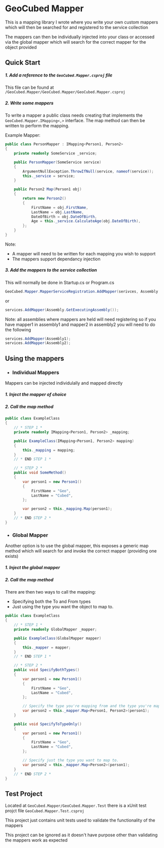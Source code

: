 # GeoCubed Mapper
 
This is a mapping library I wrote where you write your own custom mappers which will then be searched for and registered to the service collection

The mappers can then be individually injected into your class or accessed via the global mapper which will search for the correct mapper for the object provided

## Quick Start

##### 1. Add a reference to the `GeoCubed.Mapper.csproj` file 
This file can be found at `/GeoCubed.Mapper/GeoCubed.Mapper/GeoCubed.Mapper.csproj`

##### 2. Write some mappers
To write a mapper a public class needs creating that implements the `GeoCubed.Mapper.IMapping<,>` interface. The map method can then be written to perform the mapping.

Example Mapper:
```csharp
public class PersonMapper : IMapping<Person1, Person2>
{
    private readonly SomeService _service;

    public PersonMapper(SomeService service)
    {
        ArgumentNullException.ThrowIfNull(service, nameof(service));
        this._service = service;
    }

    public Person2 Map(Person1 obj)
    {
        return new Person2()
        {
            FirstName = obj.FirstName,
            LastName = obj.LastName,
            DateOfBirth = obj.DateOfBirth,
            Age = this._service.CalculateAge(obj.DateOfBirth),
        };
    }
} 
```

Note:
- A mapper will need to be written for each mapping you wish to support
- The mappers support dependancy injection

##### 3. Add the mappers to the service collection
This will normally be done in Startup.cs or Program.cs

```csharp
GeoCubed.Mapper.MapperServiceRegistration.AddMapper(serivces, Assembly.GetExecutingAssembly());
```
or
```csharp
services.AddMapper(Assembly.GetExecutingAssembly());
```

Note: all assemblies where mappers are held will need registering so if you have mapper1 in assembly1 and mapper2 in assembly2 you will need to do the following

```csharp
services.AddMapper(Assembly1);
services.AddMapper(Assembly2);
```

## Using the mappers

- ### Individual Mappers
Mappers can be injected individulally and mapped directly

##### 1. Inject the mapper of choice
##### 2. Call the map method
```csharp
public class ExampleClass
{
    // * STEP 1 *
    private readonly IMapping<Person1, Person2> _mapping;

    public ExampleClass(IMapping<Person1, Person2> mapping)
    {
        this._mapping = mapping;
    }
    // * END STEP 1 *

    // * STEP 2 *
    public void SomeMethod()
    {
        var person1 = new Person1() 
        {
            FirstName = "Geo",
            LastName = "Cubed",
        };

        var person2 = this._mapping.Map(person1);
    }
    // * END STEP 2 *
}
```

- ### Global Mapper
Another option is to use the global mapper, this exposes a generic map method which will search for and invoke the correct mapper (providing one exists)

##### 1. Inject the global mapper
##### 2. Call the map method
There are then two ways to call the mapping:
- Specifying both the To and From types
- Just using the type you want the object to map to.

```csharp
public class ExampleClass
{
    // * STEP 1 *
    private readonly GlobalMapper _mapper;

    public ExampleClass(GlobalMapper mapper)
    {
        this._mapper = mapper;
    }
    // * END STEP 1 *

    // * STEP 2 *
    public void SpecifyBothTypes()
    {
        var person1 = new Person1() 
        {
            FirstName = "Geo",
            LastName = "Cubed",
        };

        // Specify the type you're mapping from and the type you're mapping to.
        var person2 = this._mapper.Map<Person1, Person2>(person1);
    }

    public void SpecifyToTypeOnly()
    {
        var person1 = new Person1() 
        {
            FirstName = "Geo",
            LastName = "Cubed",
        };

        // Specify just the type you want to map to.
        var person2 = this._mapper.Map<Person2>(person1);
    }
    // * END STEP 2 *
}
```

## Test Project

Located at `GeoCubed.Mapper/GeoCubed.Mapper.Test` there is a xUnit test projct file `GeoCubed.Mapper.Test.csproj`

This project just contains unit tests used to validate the functionality of the mappers

This project can be ignored as it doesn't have purpose other than validating the mappers work as expected
